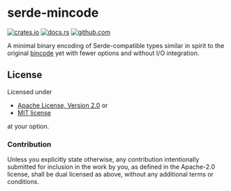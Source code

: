 # serde-mincode

[![crates.io](https://img.shields.io/crates/v/serde-mincode.svg)](https://crates.io/crates/serde-mincode)
[![docs.rs](https://docs.rs/serde-mincode/badge.svg)](https://docs.rs/serde-mincode)
[![github.com](https://github.com/adamreichold/serde-mincode/actions/workflows/rust.yml/badge.svg)](https://github.com/adamreichold/serde-mincode/actions/workflows/rust.yml)

A minimal binary encoding of Serde-compatible types similar in spirit to the original [bincode](https://docs.rs/bincode/1.3.3/bincode/) yet with fewer options and without I/O integration.

## License

Licensed under

 * [Apache License, Version 2.0](LICENSE-APACHE) or
 * [MIT license](LICENSE-MIT)

at your option.

### Contribution

Unless you explicitly state otherwise, any contribution intentionally submitted for inclusion in the work by you, as defined in the Apache-2.0 license, shall be dual licensed as above, without any additional terms or conditions.
